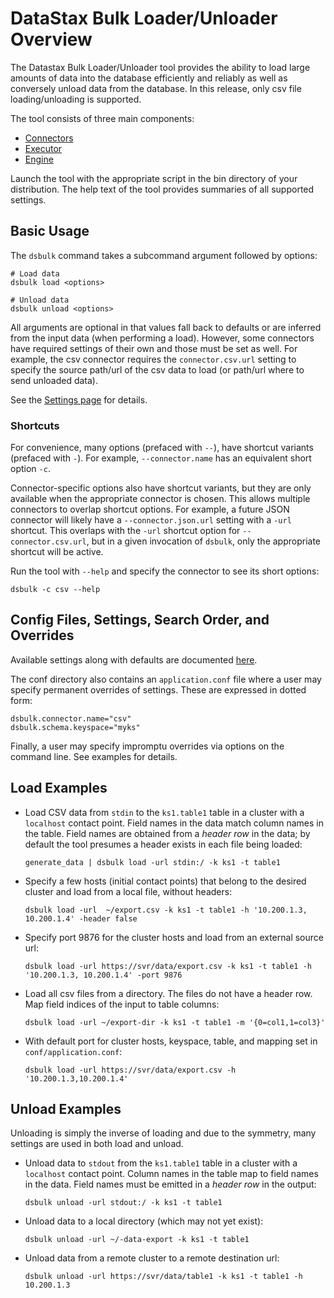# DataStax Bulk Loader/Unloader Overview

The Datastax Bulk Loader/Unloader tool provides the ability to load large amounts of data 
into the database efficiently and reliably as well as conversely unload data from the
database. In this release, only csv file loading/unloading is supported.  

The tool consists of three main components:
* [Connectors](./connectors)
* [Executor](./executor)
* [Engine](./engine)

Launch the tool with the appropriate script in the bin directory of
your distribution. The help text of the tool provides summaries of all 
supported settings.

## Basic Usage
The `dsbulk` command takes a subcommand argument followed by options:
```
# Load data
dsbulk load <options>

# Unload data
dsbulk unload <options>
``` 

All arguments are optional in that values fall back to defaults or
are inferred from the input data (when performing a load). However, some connectors have 
required settings of their own and those must be set as well. For example, the csv connector
requires the `connector.csv.url` setting to specify the source path/url of the csv data to 
load (or path/url where to send unloaded data).

See the [Settings page](settings.md) for details.

### Shortcuts
For convenience, many options (prefaced with `--`), have shortcut variants (prefaced with `-`).
For example, `--connector.name` has an equivalent short option `-c`. 

Connector-specific options also have shortcut variants, but they are only available when
the appropriate connector is chosen. This allows multiple connectors to overlap shortcut
options. For example, a future JSON connector will likely have a `--connector.json.url`
setting with a `-url` shortcut. This overlaps with the `-url` shortcut option for 
`--connector.csv.url`, but in a given invocation of `dsbulk`, only the appropriate shortcut will 
be active.  

Run the tool with `--help` and specify the connector to see its short options:

```
dsbulk -c csv --help
```

## Config Files, Settings, Search Order, and Overrides

Available settings along with defaults are documented [here](settings.md).

The conf directory also contains an `application.conf` file where a user may specify permanent
overrides of settings. These are expressed in dotted form:
```hocon
dsbulk.connector.name="csv"
dsbulk.schema.keyspace="myks"
```

Finally, a user may specify impromptu overrides via options on the command line.
See examples for details.

## Load Examples
* Load CSV data from `stdin` to the `ks1.table1` table in a cluster with
  a `localhost` contact point. Field names in the data match column names in the
  table. Field names are obtained from a *header row* in the data; by default the 
  tool presumes a header exists in each file being loaded:

  `generate_data | dsbulk load -url stdin:/ -k ks1 -t table1`

* Specify a few hosts (initial contact points) that belong to the desired cluster and
  load from a local file, without headers:
  
  `dsbulk load -url  ~/export.csv -k ks1 -t table1 -h '10.200.1.3, 10.200.1.4' -header false`

* Specify port 9876 for the cluster hosts and load from an external source url:

  `dsbulk load -url https://svr/data/export.csv -k ks1 -t table1 -h '10.200.1.3, 10.200.1.4' -port 9876`

* Load all csv files from a directory. The files do not have a header row. Map field indices of the input to table columns:

  `dsbulk load -url ~/export-dir -k ks1 -t table1 -m '{0=col1,1=col3}'`

* With default port for cluster hosts, keyspace, table, and mapping set in
  `conf/application.conf`:

  `dsbulk load -url https://svr/data/export.csv -h '10.200.1.3,10.200.1.4'`

## Unload Examples
Unloading is simply the inverse of loading and due to the symmetry, many settings are
used in both load and unload.

* Unload data to `stdout` from the `ks1.table1` table in a cluster with
  a `localhost` contact point. Column names in the table map to field names 
  in the data. Field names must be emitted in a *header row* in the output:

  `dsbulk unload -url stdout:/ -k ks1 -t table1`

* Unload data to a local directory (which may
  not yet exist):
                                          
  `dsbulk unload -url ~/-data-export -k ks1 -t table1`
  
* Unload data from a remote cluster to a remote destination url:

  `dsbulk unload -url https://svr/data/table1 -k ks1 -t table1 -h 10.200.1.3`
